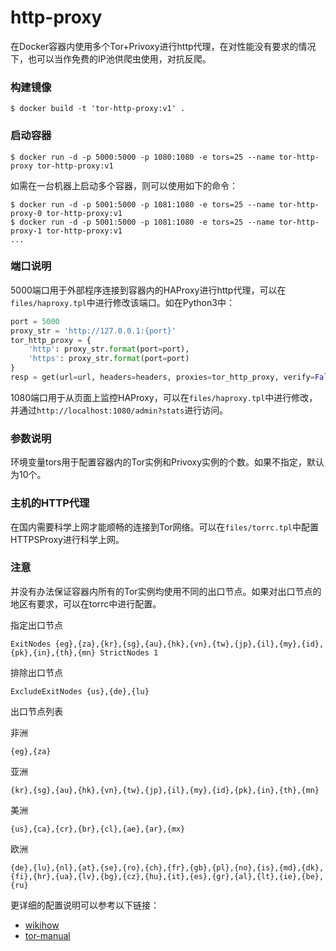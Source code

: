 # http-proxy
在Docker容器内使用多个Tor+Privoxy进行http代理，在对性能没有要求的情况下，也可以当作免费的IP池供爬虫使用，对抗反爬。



### 构建镜像

```shell
$ docker build -t 'tor-http-proxy:v1' .
```



### 启动容器

```shell
$ docker run -d -p 5000:5000 -p 1080:1080 -e tors=25 --name tor-http-proxy tor-http-proxy:v1
```

如需在一台机器上启动多个容器，则可以使用如下的命令：

```shell
$ docker run -d -p 5001:5000 -p 1081:1080 -e tors=25 --name tor-http-proxy-0 tor-http-proxy:v1
$ docker run -d -p 5001:5000 -p 1081:1080 -e tors=25 --name tor-http-proxy-1 tor-http-proxy:v1
...
```



### 端口说明

5000端口用于外部程序连接到容器内的HAProxy进行http代理，可以在`files/haproxy.tpl`中进行修改该端口。如在Python3中：

```python
port = 5000
proxy_str = 'http://127.0.0.1:{port}'
tor_http_proxy = {
    'http': proxy_str.format(port=port),
    'https': proxy_str.format(port=port)
}
resp = get(url=url, headers=headers, proxies=tor_http_proxy, verify=False)
```

1080端口用于从页面上监控HAProxy，可以在`files/haproxy.tpl`中进行修改，并通过`http://localhost:1080/admin?stats`进行访问。



### 参数说明

环境变量tors用于配置容器内的Tor实例和Privoxy实例的个数。如果不指定，默认为10个。



### 主机的HTTP代理

在国内需要科学上网才能顺畅的连接到Tor网络。可以在`files/torrc.tpl`中配置HTTPSProxy进行科学上网。



### 注意

并没有办法保证容器内所有的Tor实例均使用不同的出口节点。如果对出口节点的地区有要求，可以在torrc中进行配置。

指定出口节点

```
ExitNodes {eg},{za},{kr},{sg},{au},{hk},{vn},{tw},{jp},{il},{my},{id},{pk},{in},{th},{mn} StrictNodes 1
```

排除出口节点

```
ExcludeExitNodes {us},{de},{lu}
```

出口节点列表

非洲

```
{eg},{za}
```

亚洲

```
{kr},{sg},{au},{hk},{vn},{tw},{jp},{il},{my},{id},{pk},{in},{th},{mn}
```

美洲

```
{us},{ca},{cr},{br},{cl},{ae},{ar},{mx}
```

欧洲

```
{de},{lu},{nl},{at},{se},{ro},{ch},{fr},{gb},{pl},{no},{is},{md},{dk},{fi},{hr},{ua},{lv},{bg},{cz},{hu},{it},{es},{gr},{al},{lt},{ie},{be},{ru}
```

更详细的配置说明可以参考以下链接：

- [wikihow](https://www.wikihow.com/Set-a-Specific-Country-in-a-Tor-Browser#:~:text=Open%20the%20folder%20where%20you,China%2C%20type%20%7BCN%7D)
- [tor-manual](https://2019.www.torproject.org/docs/tor-manual.html.en#ExitNodes)

